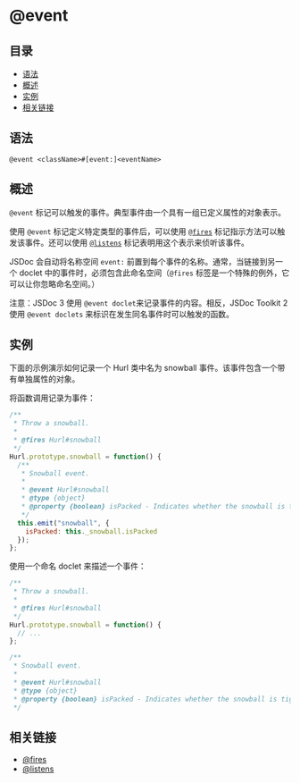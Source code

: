 # @event

## 目录

- [语法](#语法)
- [概述](#概述)
- [实例](#实例)
- [相关链接](#相关链接)

## 语法

```
@event <className>#[event:]<eventName>
```

## 概述

`@event` 标记可以触发的事件。典型事件由一个具有一组已定义属性的对象表示。

使用 `@event` 标记定义特定类型的事件后，可以使用 [`@fires`](./tags-fires.md) 标记指示方法可以触发该事件。还可以使用 [`@listens`](./tags-listens.md) 标记表明用这个表示来侦听该事件。

JSDoc 会自动将名称空间 `event:` 前置到每个事件的名称。通常，当链接到另一个 doclet 中的事件时，必须包含此命名空间（`@fires` 标签是一个特殊的例外，它可以让你忽略命名空间。）

注意：JSDoc 3 使用 `@event doclet`来记录事件的内容。相反，JSDoc Toolkit 2 使用 `@event doclets` 来标识在发生同名事件时可以触发的函数。

## 实例

下面的示例演示如何记录一个 Hurl 类中名为 snowball 事件。该事件包含一个带有单独属性的对象。

将函数调用记录为事件：

```javascript
/**
 * Throw a snowball.
 *
 * @fires Hurl#snowball
 */
Hurl.prototype.snowball = function() {
  /**
   * Snowball event.
   *
   * @event Hurl#snowball
   * @type {object}
   * @property {boolean} isPacked - Indicates whether the snowball is tightly packed.
   */
  this.emit("snowball", {
    isPacked: this._snowball.isPacked
  });
};
```

使用一个命名 doclet 来描述一个事件：

```javascript
/**
 * Throw a snowball.
 *
 * @fires Hurl#snowball
 */
Hurl.prototype.snowball = function() {
  // ...
};

/**
 * Snowball event.
 *
 * @event Hurl#snowball
 * @type {object}
 * @property {boolean} isPacked - Indicates whether the snowball is tightly packed.
 */
```

## 相关链接

- [@fires](./tags-fires.md)
- [@listens](./tags-listens.md)
